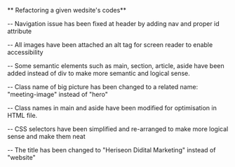 ** Refactoring a given wedsite's codes**

-- Navigation issue has been fixed at header by adding nav and proper id attribute

-- All images have been attached an alt tag for screen reader to enable accessibility

-- Some semantic elements such as main, section, article, aside have been added instead of div to make more semantic and logical sense.

-- Class name of big picture has been changed to a related name: "meeting-image" instead of "hero"

-- Class names in main and aside have been modified for optimisation in HTML file.

-- CSS selectors have been simplified and re-arranged to make more logical sense and make them neat

-- The title has been changed to "Heriseon Didital Marketing" instead of "website"

